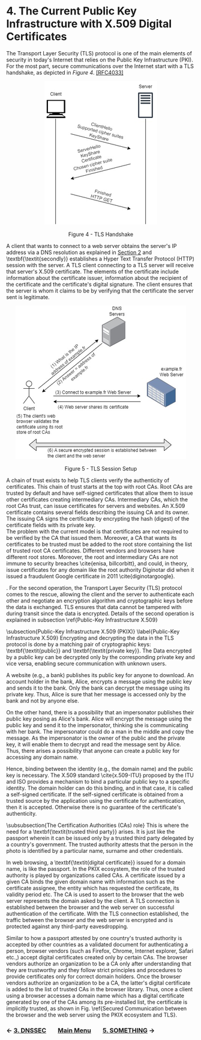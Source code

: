 # 4. The Current Public Key Infrastructure with X.509 Digital Certificates
The Transport Layer Security (TLS) protocol is one of the main elements of security in today's Internet that relies on the Public Key Infrastructure (PKI). For the most part, secure communications over the Internet start with a TLS handshake, as depicted in *Figure 4*. [[RFC4033]](https://datatracker.ietf.org/doc/rfc4033/)
<p align="center">
  <img src="/images/tls13-handshake.jpg" />
</p>
<p align = "center">
Figure 4 - TLS Handshake
</p>

A client that wants to connect to a web server obtains the server's IP address via a DNS resolution as explained in [Section 2](DNS.md) and \textbf{\textit{secondly}} establishes a Hyper Text Transfer Protocol (HTTP) session with the server. A TLS client connecting to a TLS server will receive that server's X.509 certificate. The elements of the certificate include information about the certificate issuer, information about the recipient of the certificate and the certificate's digital signature. The client ensures that the server is whom it claims to be by verifying that the certificate the server sent is legitimate. 


<p align="center">
  <img src="/images/tls-session-setup.jpg" />
</p>
<p align = "center">
Figure 5 - TLS Session Setup
</p>

A chain of trust exists to help TLS clients verify the authenticity of certificates. This chain of trust starts at the top with root CAs. Root CAs are trusted by default and have self-signed certificates that allow them to issue other certificates creating intermediary CAs. Intermediary CAs, which the root CAs trust, can issue certificates for servers and websites. An X.509 certificate contains several fields describing the issuing CA and its owner. The issuing CA signs the certificate by encrypting the hash (digest) of the certificate fields with its private key.  
The problem with the current model is that certificates are not required to be verified by the CA that issued them. Moreover, a CA that wants its certificates to be trusted must be added to the root store containing the list of trusted root CA certificates. Different vendors and browsers have different root stores. Moreover, the root and intermediary CAs are not immune to security breaches \cite{enisa, billcorbitt}, and could, in theory, issue certificates for any domain like the root authority Diginotar did when it issued a fraudulent Google certificate in 2011 \cite{diginotargoogle}. 


 
. For the second operation, the Transport Layer Security (TLS) protocol comes to the rescue, allowing the client and the server to authenticate each other and negotiate an encryption algorithm and cryptographic keys before the data is exchanged. TLS ensures that data cannot be tampered with during transit since the data is encrypted. Details of the second operation is explained in subsection \ref{Public-Key Infrastructure X.509} 

\subsection{Public-Key Infrastructure X.509 (PKIX)}
\label{Public-Key Infrastructure X.509}
Encrypting and decrypting the data in the TLS protocol is done by a matching pair of cryptographic keys: \textbf{\textit{public}} and \textbf{\textit{private key}}. The Data encrypted by a public key can be decrypted only by the corresponding private key and vice versa, enabling secure communication with unknown users. 

A website (e.g., a bank) publishes its public key for anyone to download. An account holder in the bank, Alice, encrypts a message using the public key and sends it to the bank. Only the bank can decrypt the message using its private key. Thus, Alice is sure that her message is accessed only by the bank and not by anyone else. 

On the other hand, there is a possibility that an impersonator publishes their public key posing as Alice's bank. Alice will encrypt the message using the public key and send it to the impersonator, thinking she is communicating with her bank. The impersonator could do a man in the middle and copy the message. As the impersonator is the owner of the public and the private key, it will enable them to decrypt and read the message sent by Alice. Thus, there arises a possibility that anyone can create a public key for accessing any domain name. 

Hence, binding between the identity (e.g., the domain name) and the public key is necessary. The X.509 standard \cite{x.509-ITU} proposed by the ITU and ISO provides a mechanism to bind a particular public key to a specific identity. The domain holder can do this binding, and in that case, it is called a self-signed certificate. If the self-signed certificate is obtained from a trusted source by the application using the certificate for authentication, then it is accepted. Otherwise there is no guarantee of the certificate's authenticity.

\subsubsection{The Certification Authorities (CAs) role}
This is where the need for a \textbf{\textit{trusted third party}} arises. It is just like the passport wherein it can be issued only by a trusted third party delegated by a country's government. The trusted authority attests that the person in the photo is identified by a particular name, surname and other credentials.

In web browsing, a \textbf{\textit{digital certificate}} issued for a domain name, is like the passport.  In the PKIX ecosystem, the role of the trusted authority is played by organizations called CAs. A certificate issued by a given CA binds the given domain name with information such as the certificate assignee, the entity which has requested the certificate, its validity period etc. The CA is used to assert to the browser that the web server represents the domain asked by the client. A TLS connection is established between the browser and the web server on successful authentication of the certificate. With the TLS connection established, the traffic between the browser and the web server is encrypted and is protected against any third-party eavesdropping.

Similar to how a passport attested by one country's trusted authority is accepted by other countries as a validated document for authenticating a person, browser vendors (such as Firefox, Chrome, Internet explorer, Safari etc.,) accept digital certificates created only by certain CAs. The browser vendors authorize an organization to be a CA only after understanding that they are trustworthy and they follow strict principles and procedures to provide certificates only for correct domain holders. Once the browser vendors authorize an organization to be a CA, the latter's digital certificate is added to the list of trusted CAs in the browser library. Thus, once a client using a browser accesses a domain name which has a digital certificate generated by one of the CAs among its pre-installed list, the certificate is implicitly trusted, as shown in Fig. \ref{Secured Communication between the browser and the web server using the PKIX ecosystem and TLS}. 


### &#8592; [3. DNSSEC](DNSSEC.md) &nbsp;&nbsp;&nbsp;&nbsp;&nbsp;&nbsp; [Main Menu](README.md) &nbsp;&nbsp;&nbsp;&nbsp;&nbsp;&nbsp; [5. SOMETHING](.md) &#8594;
